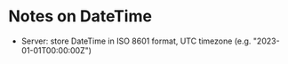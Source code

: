 # Notes on DateTime

- Server: store DateTime in ISO 8601 format, UTC timezone (e.g. "2023-01-01T00:00:00Z")
